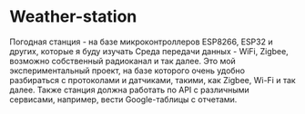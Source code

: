 # Weather-station
Погодная станция - на базе микроконтроллеров ESP8266, ESP32 и других, которые я буду изучать
Среда передачи данных - WiFi, Zigbee, возможно собственный радиоканал и так далее.
Это мой экспериментальный проект, на базе которого очень удобно разбираться с протоколами и датчиками, такими, как Zigbee, Wi-Fi и так далее. 
Также станция должна работать по API с различными сервисами, например, вести Google-таблицы с отчетами.
